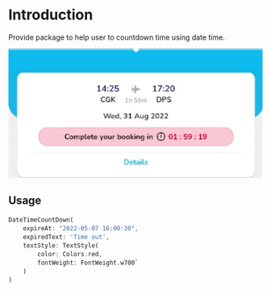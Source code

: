 # Introduction
Provide package to help user to countdown time using date time.

![The Example App](https://github.com/aharoldk/datetime_countdown/blob/main/doc/demo.gif?raw=true)

## Usage
```dart
DateTimeCountDown(
    expireAt: "2022-05-07 16:00:30", 
    expiredText: 'Time out', 
    textStyle: TextStyle(
        color: Colors.red, 
        fontWeight: FontWeight.w700`
    )
)
```